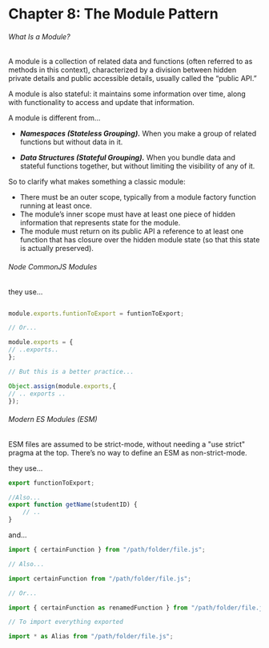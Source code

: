 # Chapter 8: The Module Pattern

###### What Is a Module?
A module is a collection of related data and functions (often referred to as methods in this context), characterized by a division between hidden private details and public accessible details, usually called the “public API.” 

A module is also stateful: it maintains some information over time, along with functionality to access and update that information.

A module is different from... 

- ***Namespaces (Stateless Grouping).*** When you make a group of related functions but without data in it.

- ***Data Structures (Stateful Grouping).*** When you bundle data and stateful functions together, but without limiting the visibility of any of it.

So to clarify what makes something a classic module:

* There must be an outer scope, typically from a module factory function running at least once.
* The module’s inner scope must have at least one piece of hidden information that represents state for the module.
* The module must return on its public API a reference to at least one function that has closure over the hidden module state (so that this state is actually preserved).

###### Node CommonJS Modules

they use...
```js

module.exports.funtionToExport = funtionToExport;

// Or...

module.exports = {
// ..exports..
};

// But this is a better practice...

Object.assign(module.exports,{
// .. exports ..
});

```

###### Modern ES Modules (ESM)

ESM files are assumed to be strict-mode, without needing a "use strict" pragma at the top. There’s no way to define an ESM as non-strict-mode.

they use...
```js
export functionToExport;

//Also...
export function getName(studentID) {
    // ..
}
```

and...

```js
import { certainFunction } from "/path/folder/file.js";

// Also...

import certainFunction from "/path/folder/file.js";

// Or...

import { certainFunction as renamedFunction } from "/path/folder/file.js";

// To import everything exported

import * as Alias from "/path/folder/file.js";
```